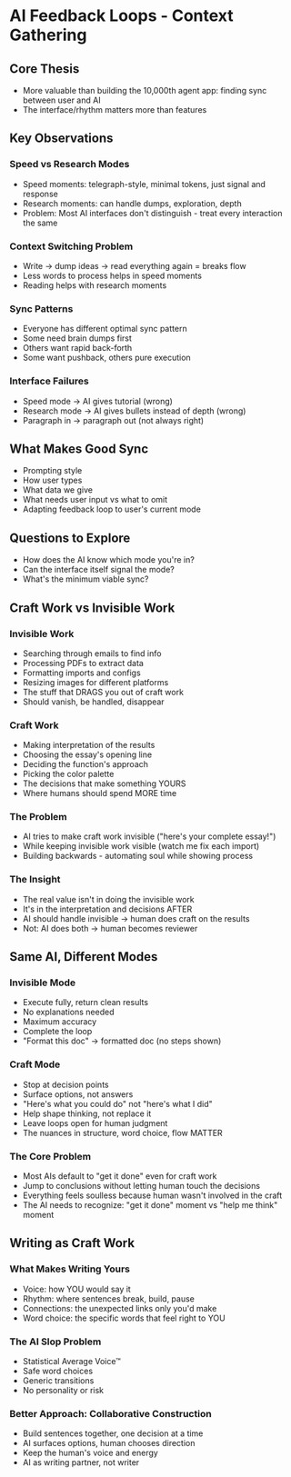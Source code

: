# AI Feedback Loops - Context Gathering

## Core Thesis
- More valuable than building the 10,000th agent app: finding sync between user and AI
- The interface/rhythm matters more than features

## Key Observations

### Speed vs Research Modes
- Speed moments: telegraph-style, minimal tokens, just signal and response
- Research moments: can handle dumps, exploration, depth
- Problem: Most AI interfaces don't distinguish - treat every interaction the same

### Context Switching Problem
- Write → dump ideas → read everything again = breaks flow
- Less words to process helps in speed moments
- Reading helps with research moments

### Sync Patterns
- Everyone has different optimal sync pattern
- Some need brain dumps first
- Others want rapid back-forth
- Some want pushback, others pure execution

### Interface Failures
- Speed mode → AI gives tutorial (wrong)
- Research mode → AI gives bullets instead of depth (wrong)
- Paragraph in → paragraph out (not always right)

## What Makes Good Sync
- Prompting style
- How user types
- What data we give
- What needs user input vs what to omit
- Adapting feedback loop to user's current mode

## Questions to Explore
- How does the AI know which mode you're in?
- Can the interface itself signal the mode?
- What's the minimum viable sync?

## Craft Work vs Invisible Work

### Invisible Work
- Searching through emails to find info
- Processing PDFs to extract data
- Formatting imports and configs
- Resizing images for different platforms
- The stuff that DRAGS you out of craft work
- Should vanish, be handled, disappear

### Craft Work
- Making interpretation of the results
- Choosing the essay's opening line
- Deciding the function's approach
- Picking the color palette
- The decisions that make something YOURS
- Where humans should spend MORE time

### The Problem
- AI tries to make craft work invisible ("here's your complete essay!")
- While keeping invisible work visible (watch me fix each import)
- Building backwards - automating soul while showing process

### The Insight
- The real value isn't in doing the invisible work
- It's in the interpretation and decisions AFTER
- AI should handle invisible → human does craft on the results
- Not: AI does both → human becomes reviewer

## Same AI, Different Modes

### Invisible Mode
- Execute fully, return clean results
- No explanations needed
- Maximum accuracy
- Complete the loop
- "Format this doc" → formatted doc (no steps shown)

### Craft Mode
- Stop at decision points
- Surface options, not answers
- "Here's what you could do" not "here's what I did"
- Help shape thinking, not replace it
- Leave loops open for human judgment
- The nuances in structure, word choice, flow MATTER

### The Core Problem
- Most AIs default to "get it done" even for craft work
- Jump to conclusions without letting human touch the decisions
- Everything feels soulless because human wasn't involved in the craft
- The AI needs to recognize: "get it done" moment vs "help me think" moment

## Writing as Craft Work

### What Makes Writing Yours
- Voice: how YOU would say it
- Rhythm: where sentences break, build, pause
- Connections: the unexpected links only you'd make
- Word choice: the specific words that feel right to YOU

### The AI Slop Problem
- Statistical Average Voice™
- Safe word choices
- Generic transitions
- No personality or risk

### Better Approach: Collaborative Construction
- Build sentences together, one decision at a time
- AI surfaces options, human chooses direction
- Keep the human's voice and energy
- AI as writing partner, not writer